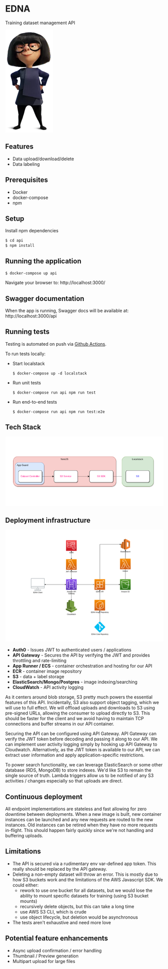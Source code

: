 # EDNA

Training dataset management API

![No capes!](./docs/edna.webp)

## Features

- Data upload/download/delete
- Data labeling

## Prerequisites

- Docker
- docker-compose
- npm

## Setup

Install npm dependencies

```
$ cd api
$ npm install
```

## Running the application

```
$ docker-compose up api
```

Navigate your browser to: http://localhost:3000/

## Swagger documentation

When the app is running, Swagger docs will be available at: http://localhost:3000/api

## Running tests

Testing is automated on push via [Github Actions](https://github.com/ibratface/edna/actions).

To run tests locally:

- Start localstack

  ```
  $ docker-compose up -d localstack
  ```

- Run unit tests

  ```
  $ docker-compose run api npm run test
  ```

- Run end-to-end tests

  ```
  $ docker-compose run api npm run test:e2e
  ```

## Tech Stack

![Tech Stack](./docs/techstack.png)

## Deployment infrastructure

![Deployment](./docs/deployment.png)

- **Auth0** - Issues JWT to authenticated users / applications
- **API Gateway** - Secures the API by verifying the JWT and provides throttling and rate-limiting
- **App Runner / ECS** - container orchestration and hosting for our API
- **ECR** - container image repository
- **S3** - data + label storage
- **ElasticSearch/Mongo/Postgres** - image indexing/searching
- **CloudWatch** - API activity logging

As it centers around blob storage, S3 pretty much powers the essential features of this API. Incidentally, S3 also support object tagging, which we will use to full effect. We will offload uploads and downloads to S3 using pre-signed URLs, allowing the consumer to upload directly to S3. This should be faster for the client and we avoid having to maintain TCP connections and buffer streams in our API container.  

Securing the API can be configured using API Gateway. API Gateway can verify the JWT token before decoding and passing it along to our API. We can implement user activity logging simply by hooking up API Gateway to Cloudwatch. Alternatively, as the JWT token is available to our API, we can extract user information and apply application-specific restrictions.

To power search functionality, we can leverage ElasticSearch or some other database (RDS, MongoDB) to store indexes. We'd like S3 to remain the single source of truth. Lambda triggers allow us to be notified of any S3 activities / changes especially so that uploads are direct.

## Continuous deployment

All endpoint implementations are stateless and fast allowing for zero downtime between deployments. When a new image is built, new container instances can be launched and any new requests are routed to the new instances. Old instances can be retired when they have no more requests in-flight. This should happen fairly quickly since we're not handling and buffering uploads.

## Limitations

- The API is secured via a rudimentary env var-defined app token. This really should be replaced by the API gateway.
- Deleting a non-empty dataset will throw an error. This is mostly due to how S3 buckets work and the limitations of the AWS Javascript SDK. We could either:
  - rework to use one bucket for all datasets, but we would lose the ability to mount specific datasets for training (using S3 bucket mounts)
  - recursively delete objects, but this can take a long time
  - use AWS S3 CLI, which is crude
  - use object lifecycle, but deletion would be asynchronous
- The tests aren't exhaustive and need more love

## Potential feature enhancements

- Async upload confirmation / error handling
- Thumbnail / Preview generation
- Multipart upload for large files

